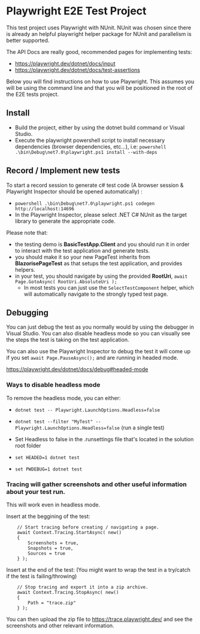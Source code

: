 # Playwright E2E Test Project

This test project uses Playwright with NUnit.
NUnit was chosen since there is already an helpful playwright helper package for NUnit and parallelism is better supported.

The API Docs are really good, recommended pages for implementing tests:
- https://playwright.dev/dotnet/docs/input
- https://playwright.dev/dotnet/docs/test-assertions

Below you will find instructions on how to use Playwright. This assumes you will be using the command line and that you will be positioned in the root of the E2E tests project.

## Install
- Build the project, either by using the dotnet build command or Visual Studio.
- Execute the playwright powershell script to install necessary dependencies (browser dependencies, etc...), i.e: `powershell .\bin\Debug\net7.0\playwright.ps1 install --with-deps`

## Record / Implement new tests
To start a record session to generate c# test code (A browser session & Playwright Inspector should be opened automatically) :
- `powershell .\bin\Debug\net7.0\playwright.ps1 codegen http://localhost:14696`
- In the Playwright Inspector, please select .NET C# NUnit as the target library to generate the appropriate code.


Please note that:
- the testing demo is **BasicTestApp.Client** and you should run it in order to interact with the test application and generate tests.
- you should make it so your new PageTest inherits from **BlazorisePageTest** as that setups the test application, and provides helpers.
- in your test, you should navigate by using the provided **RootUri**, `await Page.GotoAsync( RootUri.AbsoluteUri );`
  - In most tests you can just use the `SelectTestComponent` helper, which will automatically navigate to the strongly typed test page.


## Debugging

You can just debug the test as you normally would by using the debugger in Visual Studio. 
You can also disable headless mode so you can visually see the steps the test is taking on the test application.

You can also use the Playwright Inspector to debug the test it will come up if you set `await Page.PauseAsync();` and are running in headed mode.

https://playwright.dev/dotnet/docs/debug#headed-mode

### Ways to disable headless mode

To remove the headless mode, you can either:
- `dotnet test -- Playwright.LaunchOptions.Headless=false`
- `dotnet test --filter "MyTest" -- Playwright.LaunchOptions.Headless=false` (run a single test)
- Set Headless to false in the .runsettings file that's located in the solution root folder

- `set HEADED=1
dotnet test`

- `set PWDEBUG=1
dotnet test`

### Tracing will gather screenshots and other useful information about your test run.
This will work even in headless mode.

Insert at the beggining of the test:

        // Start tracing before creating / navigating a page.
        await Context.Tracing.StartAsync( new()
        {
            Screenshots = true,
            Snapshots = true,
            Sources = true
        } );

Insert at the end of the test: (You might want to wrap the test in a try/catch if the test is failing/throwing)
        
        // Stop tracing and export it into a zip archive.
        await Context.Tracing.StopAsync( new()
        {
            Path = "trace.zip"
        } );

You can then upload the zip file to https://trace.playwright.dev/ and see the screenshots and other relevant information.

